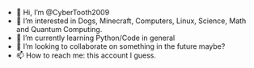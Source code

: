 - 👋 Hi, I’m @CyberTooth2009
- 👀 I’m interested in Dogs, Minecraft, Computers, Linux, Science, Math and Quantum Computing. 
- 🌱 I’m currently learning Python/Code in general
- 💞️ I’m looking to collaborate on something in the future maybe? 
- 📫 How to reach me: this account I guess. 

<!---
CyberTooth2009/CyberTooth2009 is a ✨ special ✨ repository because its `README.md` (this file) appears on your GitHub profile.
You can click the Preview link to take a look at your changes.
--->
